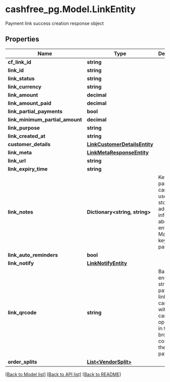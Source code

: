 # cashfree_pg.Model.LinkEntity
Payment link success creation response object

## Properties

Name | Type | Description | Notes
------------ | ------------- | ------------- | -------------
**cf_link_id** | **string** |  | [optional] 
**link_id** | **string** |  | [optional] 
**link_status** | **string** |  | [optional] 
**link_currency** | **string** |  | [optional] 
**link_amount** | **decimal** |  | [optional] 
**link_amount_paid** | **decimal** |  | [optional] 
**link_partial_payments** | **bool** |  | [optional] 
**link_minimum_partial_amount** | **decimal** |  | [optional] 
**link_purpose** | **string** |  | [optional] 
**link_created_at** | **string** |  | [optional] 
**customer_details** | [**LinkCustomerDetailsEntity**](LinkCustomerDetailsEntity.md) |  | [optional] 
**link_meta** | [**LinkMetaResponseEntity**](LinkMetaResponseEntity.md) |  | [optional] 
**link_url** | **string** |  | [optional] 
**link_expiry_time** | **string** |  | [optional] 
**link_notes** | **Dictionary&lt;string, string&gt;** | Key-value pair that can be used to store additional information about the entity. Maximum 5 key-value pairs | [optional] 
**link_auto_reminders** | **bool** |  | [optional] 
**link_notify** | [**LinkNotifyEntity**](LinkNotifyEntity.md) |  | [optional] 
**link_qrcode** | **string** | Base64 encoded string for payment link. You can scan with camera to open a link in the browser to complete the payment. | [optional] 
**order_splits** | [**List&lt;VendorSplit&gt;**](VendorSplit.md) |  | [optional] 

[[Back to Model list]](../README.md#documentation-for-models) [[Back to API list]](../README.md#documentation-for-api-endpoints) [[Back to README]](../README.md)

